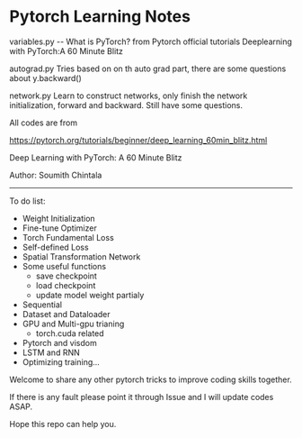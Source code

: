 Pytorch Learning Notes
===
variables.py -- What is PyTorch? from Pytorch official tutorials Deeplearning with PyTorch:A 60 Minute Blitz

autograd.py Tries based on on th auto grad part, there are some questions about y.backward()

network.py Learn to construct networks, only finish the network initialization, forward and backward. Still have some questions.

All codes are from 

https://pytorch.org/tutorials/beginner/deep_learning_60min_blitz.html

Deep Learning with PyTorch: A 60 Minute Blitz

Author: Soumith Chintala

---

To do list:
+ Weight Initialization
+ Fine-tune Optimizer
+ Torch Fundamental Loss
+ Self-defined Loss
+ Spatial Transformation Network
+ Some useful functions
    + save checkpoint
    + load checkpoint
    + update model weight partialy
+ Sequential
+ Dataset and Dataloader
+ GPU and Multi-gpu trianing
    + torch.cuda related
+ Pytorch and visdom
+ LSTM and RNN
+ Optimizing training...

Welcome to share any other pytorch tricks to improve coding skills together.

If there is any fault please point it through Issue and I will update codes ASAP.

Hope this repo can help you.





